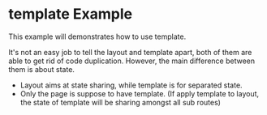 # template Example

This example will demonstrates how to use template.

It's not an easy job to tell the layout and template apart, both of them are able to get rid of code duplication. However, the main difference between them is about state.

- Layout aims at state sharing, while template is for separated state.
- Only the page is suppose to have template. (If apply template to layout, the state of template will be sharing amongst all sub routes)
